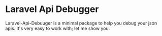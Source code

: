 # Laravel Api Debugger
Laravel-Api-Debuuger is a minimal package to help you debug your json apis. 
It's very easy to work with; let me show you.
